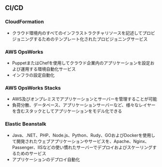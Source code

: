 ## CI/CD

### CloudFormation
- クラウド環境内のすべてのインフラストラクチャリソースを記述してプロビジョニングするためのテンプレート化されたプロビジョニングサービス

### AWS OpsWorks
- PuppetまたはChefを使用してクラウド企業内のアプリケーションを設定および運用する環境自動化サービス
- インフラの設定自動化

### AWS OpsWorks Stacks
- AWS及びオンプレミスでアプリケーションとサーバーを管理することが可能
- 負荷分散、データベース、アプリケーションサーバーなど、様々なレイヤーを含むスタックとしてアプリケーションをモデル化できる

### Elastic Beanstalk
- Java、.NET、PHP、Node.js、Python、Rudy、GOおよびDockerを使用して開発されたウェブアプリケーションやサービスを、Apache、Nginx、Passenger、IISなどの使い慣れたサーバーでデプロイおよびスケーリングするためのサービス
- アプリケーションのデプロイ自動化
